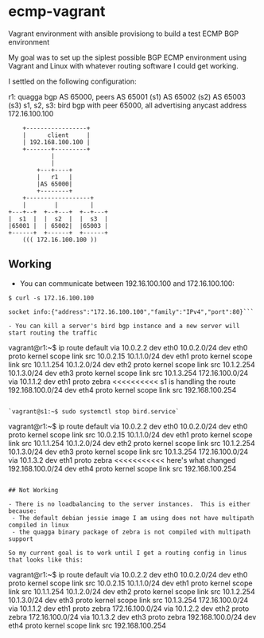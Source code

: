 # ecmp-vagrant
Vagrant environment with ansible provisiong to build a test ECMP BGP environment

My goal was to set up the siplest possible BGP ECMP environment using Vagrant and Linux with whatever routing software I could get working.

I settled on the following configuration:

r1: quagga bgp AS 65000, peers AS 65001 (s1) AS 65002 (s2) AS 65003 (s3)
s1, s2, s3: bird bgp with peer 65000, all advertising anycast address 172.16.100.100

        +-----------------+
        |      client     |
        | 192.168.100.100 |
        +-------+---------+
                |
                |
            +---+----+
            |   r1   |
            |AS 65000|
            +--------+
        +------------------+
        |        |         |
    +---+--+  +--+---+  +--+---+
    |  s1  |  |  s2  |  |  s3  |
    |65001 |  | 65002|  |65003 |
    +------+  +------+  +------+
        ((( 172.16.100.100 ))

## Working
- You can communicate between 192.16.100.100 and 172.16.100.100:
  
`$ curl -s 172.16.100.100`
  
```This is node 1
socket info:{"address":"172.16.100.100","family":"IPv4","port":80}```

- You can kill a server's bird bgp instance and a new server will start routing the traffic

```
vagrant@r1:~$ ip route
default via 10.0.2.2 dev eth0
10.0.2.0/24 dev eth0  proto kernel  scope link  src 10.0.2.15
10.1.1.0/24 dev eth1  proto kernel  scope link  src 10.1.1.254
10.1.2.0/24 dev eth2  proto kernel  scope link  src 10.1.2.254
10.1.3.0/24 dev eth3  proto kernel  scope link  src 10.1.3.254
172.16.100.0/24 via 10.1.1.2 dev eth1  proto zebra           <<<<<<<<<< s1 is handling the route
192.168.100.0/24 dev eth4  proto kernel  scope link  src 192.168.100.254
```

`vagrant@s1:~$ sudo systemctl stop bird.service`

```
vagrant@r1:~$ ip route
default via 10.0.2.2 dev eth0
10.0.2.0/24 dev eth0  proto kernel  scope link  src 10.0.2.15
10.1.1.0/24 dev eth1  proto kernel  scope link  src 10.1.1.254
10.1.2.0/24 dev eth2  proto kernel  scope link  src 10.1.2.254
10.1.3.0/24 dev eth3  proto kernel  scope link  src 10.1.3.254
172.16.100.0/24 via 10.1.3.2 dev eth1  proto zebra                 <<<<<<<<<<< here's what changed
192.168.100.0/24 dev eth4  proto kernel  scope link  src 192.168.100.254
```

## Not Working

- There is no loadbalancing to the server instances.  This is either because:
 - The default debian jessie image I am using does not have multipath compiled in linux
 - the quagga binary package of zebra is not compiled with multipath support
 
So my current goal is to work until I get a routing config in linus that looks like this:

```
vagrant@r1:~$ ip route
default via 10.0.2.2 dev eth0
10.0.2.0/24 dev eth0  proto kernel  scope link  src 10.0.2.15
10.1.1.0/24 dev eth1  proto kernel  scope link  src 10.1.1.254
10.1.2.0/24 dev eth2  proto kernel  scope link  src 10.1.2.254
10.1.3.0/24 dev eth3  proto kernel  scope link  src 10.1.3.254
172.16.100.0/24 via 10.1.1.2 dev eth1  proto zebra
172.16.100.0/24 via 10.1.2.2 dev eth2  proto zebra
172.16.100.0/24 via 10.1.3.2 dev eth3  proto zebra
192.168.100.0/24 dev eth4  proto kernel  scope link  src 192.168.100.254
```
